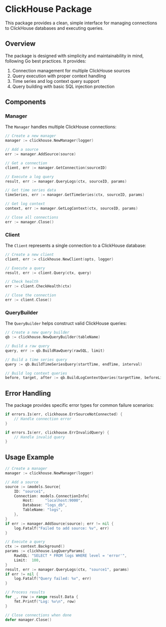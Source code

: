 # ClickHouse Package

This package provides a clean, simple interface for managing connections to ClickHouse databases and executing queries.

## Overview

The package is designed with simplicity and maintainability in mind, following Go best practices. It provides:

1. Connection management for multiple ClickHouse sources
2. Query execution with proper context handling
3. Time series and log context query support
4. Query building with basic SQL injection protection

## Components

### Manager

The `Manager` handles multiple ClickHouse connections:

```go
// Create a new manager
manager := clickhouse.NewManager(logger)

// Add a source
err := manager.AddSource(source)

// Get a connection
client, err := manager.GetConnection(sourceID)

// Execute a log query
result, err := manager.QueryLogs(ctx, sourceID, params)

// Get time series data
timeSeries, err := manager.GetTimeSeries(ctx, sourceID, params)

// Get log context
context, err := manager.GetLogContext(ctx, sourceID, params)

// Close all connections
err := manager.Close()
```

### Client

The `Client` represents a single connection to a ClickHouse database:

```go
// Create a new client
client, err := clickhouse.NewClient(opts, logger)

// Execute a query
result, err := client.Query(ctx, query)

// Check health
err := client.CheckHealth(ctx)

// Close the connection
err := client.Close()
```

### QueryBuilder

The `QueryBuilder` helps construct valid ClickHouse queries:

```go
// Create a new query builder
qb := clickhouse.NewQueryBuilder(tableName)

// Build a raw query
query, err := qb.BuildRawQuery(rawSQL, limit)

// Build a time series query
query := qb.BuildTimeSeriesQuery(startTime, endTime, interval)

// Build log context queries
before, target, after := qb.BuildLogContextQueries(targetTime, beforeLimit, afterLimit)
```

## Error Handling

The package provides specific error types for common failure scenarios:

```go
if errors.Is(err, clickhouse.ErrSourceNotConnected) {
    // Handle connection error
}

if errors.Is(err, clickhouse.ErrInvalidQuery) {
    // Handle invalid query
}
```

## Usage Example

```go
// Create a manager
manager := clickhouse.NewManager(logger)

// Add a source
source := &models.Source{
    ID: "source1",
    Connection: models.ConnectionInfo{
        Host:     "localhost:9000",
        Database: "logs_db",
        TableName: "logs",
    },
}
if err := manager.AddSource(source); err != nil {
    log.Fatalf("Failed to add source: %v", err)
}

// Execute a query
ctx := context.Background()
params := clickhouse.LogQueryParams{
    RawSQL: "SELECT * FROM logs WHERE level = 'error'",
    Limit:  100,
}
result, err := manager.QueryLogs(ctx, "source1", params)
if err != nil {
    log.Fatalf("Query failed: %v", err)
}

// Process results
for _, row := range result.Data {
    fmt.Printf("Log: %v\n", row)
}

// Close connections when done
defer manager.Close()
```
